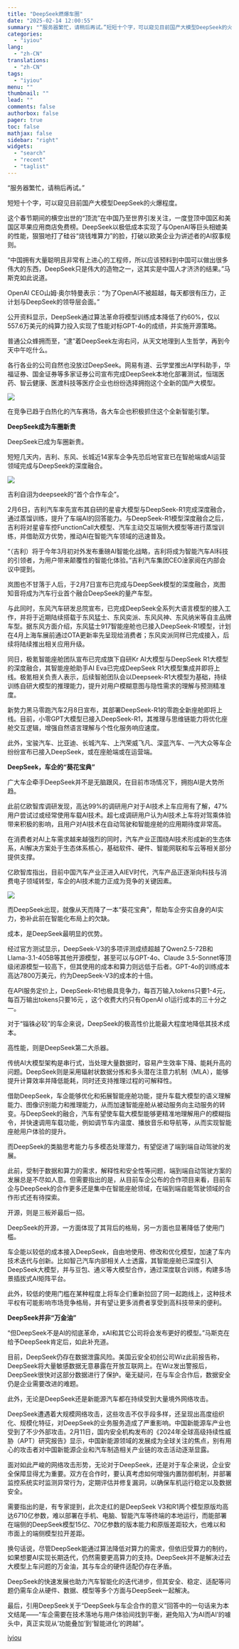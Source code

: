 ```yaml
---
title: "DeepSeek燃爆车圈"
date: "2025-02-14 12:00:55"
summary: "“服务器繁忙，请稍后再试。”短短十个字，可以窥见目前国产大模型DeepSeek的火爆程度。这个春节期..."
categories:
  - "iyiou"
lang:
  - "zh-CN"
translations:
  - "zh-CN"
tags:
  - "iyiou"
menu: ""
thumbnail: ""
lead: ""
comments: false
authorbox: false
pager: true
toc: false
mathjax: false
sidebar: "right"
widgets:
  - "search"
  - "recent"
  - "taglist"
---
```


“服务器繁忙，请稍后再试。”

短短十个字，可以窥见目前国产大模型DeepSeek的火爆程度。

这个春节期间的横空出世的“顶流”在中国乃至世界引发关注，一度登顶中国区和美国区苹果应用商店免费榜。DeepSeek以极低成本实现了与OpenAI等巨头相媲美的性能，狠狠地打了硅谷“烧钱堆算力”的脸，打破以欧美企业为讲述者的AI叙事规则。

“中国拥有大量聪明且非常有上进心的工程师，所以应该预料到中国可以做出很多伟大的东西，DeepSeek只是伟大的造物之一，这其实是中国人才济济的结果。”马斯克如此说道。

OpenAI CEO山姆·奥尔特曼表示：“为了OpenAI不被超越，每天都很有压力，正计划与DeepSeek的领导层会面。”

公开资料显示，DeepSeek通过算法革命将模型训练成本降低了约60%，仅以557.6万美元的纯算力投入实现了性能对标GPT-4o的成绩，并实施开源策略。

普通公众蜂拥而至，“逮”着DeepSeek左询右问，从天文地理到人生哲学，再到今天中午吃什么。

各行各业的公司自然也没放过DeepSeek。网易有道、云学堂推出AI学科助手，华福证券、国金证券等多家证券公司宣布完成DeepSeek本地化部署测试，恒瑞医药、智云健康、医渡科技等医疗企业也纷纷选择拥抱这个全新的国产大模型。

![](https://diting-hetu.iyiou.com/async/weixin/3mHCYBjQtI5IOneCcocP)

在竞争已趋于白热化的汽车赛场，各大车企也积极抓住这个全新智能引擎。

**DeepSeek成为车圈新贵**

DeepSeek已成为车圈新贵。

短短几天内，吉利、东风、长城近14家车企争先恐后地官宣已在智舱端或AI运营领域完成与DeepSeek的深度融合。

![](https://diting-hetu.iyiou.com/async/weixin/UMPS5sGIQf1ThKkEC2L3)

吉利自诩为deepseek的“首个合作车企”。

2月6日，吉利汽车率先宣布其自研的星睿大模型与DeepSeek-R1完成深度融合，通过蒸馏训练，提升了车端AI的回答能力。与DeepSeek-R1模型深度融合之后，吉利将对星睿车控FunctionCall大模型、汽车主动交互端侧大模型等进行蒸馏训练，并借助双方优势，推动AI在智能汽车领域的迅速普及。

“（吉利）将于今年3月初对外发布重磅AI智能化战略，吉利将成为智能汽车AI科技的引领者，为用户带来颠覆性的智能化体验。”吉利汽车集团CEO淦家阅在内部会议中提到。

岚图也不甘落于人后，于2月7日宣布已完成与DeepSeek模型的深度融合，岚图知音将成为汽车行业首个融合DeepSeek的量产车型。

与此同时，东风汽车研发总院宣布，已完成DeepSeek全系列大语言模型的接入工作，并将于近期陆续搭载于东风猛士、东风奕派、东风风神、东风纳米等自主品牌车型。据东风方面介绍，东风猛士917智能座舱也已接入DeepSeek-R1模型，计划在4月上海车展前通过OTA更新率先呈现给消费者；东风奕派同样已完成接入，后续将陆续推出相关应用升级。

同日，极氪智能座舱团队宣布已完成旗下自研Kr AI大模型与DeepSeek R1大模型的深度融合，其智能座舱助手AI Eva已完成DeepSeek R1大模型集成并即将上线。极氪相关负责人表示，后续智舱团队会以Deepseek-R1大模型为基础，持续训练自研大模型的推理能力，提升对用户模糊意图与隐性需求的理解与预测精准度。

新势力黑马零跑汽车2月8日宣布，其部署DeepSeek-R1的零跑全新座舱即将上线。目前，小零GPT大模型已接入DeepSeek-R1，其推理与思维链能力将优化座舱交互逻辑，增强自然语言理解与个性化服务响应速度。

此外，宝骏汽车、比亚迪、长城汽车、上汽荣威飞凡、深蓝汽车、一汽大众等车企纷纷宣布已接入DeepSeek，或在座舱端或在运营端。

**DeepSeek，车企的“葵花宝典”**

广大车企牵手DeepSeek并不是无脑跟风，在目前市场情况下，拥抱AI是大势所趋。

此前亿欧智库调研发现，高达99%的调研用户对于AI技术上车应用有了解，47%用户尝试过或经常使用车载AI技术。超七成调研用户认为AI技术上车将对驾乘体验带来积极的影响，且用户对AI技术在自动驾驶和智能座舱的应用期待度非常高。

在消费者对AI上车需求越来越强烈的同时，汽车产业正围绕AI技术形成新的生态体系，AI解决方案处于生态体系核心，基础软件、硬件、智能网联和车云等相关部分提供支撑。

亿欧智库指出，目前中国汽车产业正进入AIEV时代，汽车产品正逐渐向科技与消费电子领域转型，车企的AI技术能力正成为竞争的关键因素。

![](https://diting-hetu.iyiou.com/async/weixin/fZDY01sVR6P1VBWA7K8l)

而DeepSeek出现，就像从天而降了一本“葵花宝典”，帮助车企夯实自身的AI实力，弥补此前在智能化布局上的欠缺。

成本，是DeepSeek最明显的优势。

经过官方测试显示，DeepSeek-V3的多项评测成绩超越了Qwen2.5-72B和Llama-3.1-405B等其他开源模型，甚至可以与GPT-4o、Claude 3.5-Sonnet等顶级闭源模型一较高下，但其使用的成本和算力则远低于后者。GPT-4o的训练成本高达7800万美元，约为DeepSeek-V3的成本的十倍。

在API服务定价上，DeepSeek-R1也极具竞争力，每百万输入tokens只要1-4元，每百万输出tokens只要16元 ，这个收费大约只有OpenAI o1运行成本的三十分之一。

对于“锱铢必较”的车企来说，DeepSeek的极高性价比能最大程度地降低其技术成本。

高性能，则是DeepSeek第二大杀器。

传统AI大模型架构是串行式，当处理大量数据时，容易产生效率下降、能耗升高的问题。DeepSeek则是采用辐射状数据分拣和多头潜在注意力机制（MLA），能够提升计算效率并降低能耗，同时还支持推理过程的可解释性。

借助DeepSeek，车企能够优化和拓展智能座舱功能，提升车载大模型的语义理解能力、图像识别能力和推理能力，从而加速智能座舱从被动服务向主动服务的转变。与DeepSeek的融合，汽车有望使车载大模型能够更精准地理解用户的模糊指令，并快速调用车载功能，例如调节车内温度、播放音乐和导航等，从而实现智能座舱用户体验的提升。

而DeepSeek的类脑思考能力与多模态处理潜力，有望促进了端到端自动驾驶的发展。

此前，受制于数据和算力的需求，解释性和安全性等问题，端到端自动驾驶方案的发展总是不尽如人意。但需要指出的是，从目前车企公布的合作项目来看，目前车企与DeepSeek的合作更多还是集中在智能座舱领域，在端到端自能驾驶领域的合作形式还有待探索。

开源，则是三板斧最后一招。

DeepSeek的开源，一方面体现了其背后的格局，另一方面也显著降低了使用门槛。

车企能以较低的成本接入DeepSeek，自由地使用、修改和优化模型，加速了车内技术迭代与创新。比如智己汽车内部相关人士透露，其智能座舱已深度引入DeepSeek大模型，并与豆包、通义等大模型合作，通过深度联合训练，构建多场景插拔式AI矩阵平台。

此外，较低的使用门槛在某种程度上将车企们重新拉回了同一起跑线上，这种技术平权有可能影响市场竞争格局，并有望让更多消费者享受到高科技带来的便利。

**DeepSeek并非“万金油”**

“但DeepSeek不是AI的彻底革命，xAI和其它公司将会发布更好的模型。”马斯克在给予DeepSeek肯定后，如此补充道。

目前，DeepSeek仍存在数据泄露风险。美国云安全初创公司Wiz此前报告称，DeepSeek将大量敏感数据无意暴露在开放互联网上。在Wiz发出警报后，DeepSeek很快对这部分数据进行了保护。毫无疑问，在与车企合作后，数据安全仍是企业需要改进的难题。

此外，无论是DeepSeek还是新能源汽车都在持续受到大量境外网络攻击。

DeepSeek遭遇着大规模网络攻击，这些攻击不仅手段多样，还呈现出高度组织化、规模化特征，对DeepSeek的业务服务造成了严重影响。中国新能源车产业也受到了不少外部攻击。2月11日，国内安全机构发布的《2024年全球高级持续性威胁（APT）研究报告》显示，中国新能源领域的发展成为全球关注的焦点，别有用心的攻击者对中国新能源企业和汽车制造相关产业链的攻击活动逐渐显露。

面对如此严峻的网络攻击形势，无论对于DeepSeek，还是对于车企来说，企业安全保障显得尤为重要。双方在合作时，要认真考虑如何增强内置防御机制，并部署监控系统实时监测异常行为，定期评估并修复漏洞，以确保车机运行稳定以及数据安全。

需要指出的是，有专家提到，此次走红的是DeepSeek V3和R1两个模型原版均高达6710亿参数，难以部署在手机、电脑、智能汽车等终端的本地运行，而能部署在端侧的DeepSeek模型15亿、70亿参数的版本能力和原版差距较大，也难以和市面上的端侧模型拉开差距。

换句话说，尽管DeepSeek能通过算法降低对算力的需求，但依旧受算力的制约，如果想要AI实现长期迭代，仍然需要更高算力的支持。DeepSeek并不是解决过去大模型上车问题的万金油，其与车企的硬件适配仍存在矛盾。

DeepSeek的快速发展也助力汽车智能化的迭代进步，但其安全、稳定、适配等问题仍需车企从硬件、数据、模型等多个方面与DeepSeek一起解决。

最后，引用DeepSeek关于“DeepSeek与车企合作的意义”回答中的一句话来为本文结尾——“车企需要在技术落地与用户体验间找到平衡，避免陷入‘为AI而AI’的噱头中，真正实现从‘功能叠加’到‘智能进化’的跨越”。

[iyiou](https://www.iyiou.com/analysis/202502141090200)
